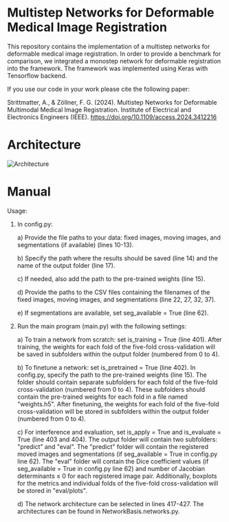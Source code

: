 # Multistep Networks for Deformable Medical Image Registration
This repository contains the implementation of a multistep networks for deformable medical image registration. In order to provide a benchmark for comparison, we integrated a monostep network for deformable registration into the framework. The framework was implemented using Keras with Tensorflow backend.

If you use our code in your work please cite the following paper:

Strittmatter, A., & Zöllner, F. G. (2024). Multistep Networks for Deformable Multimodal Medical Image Registration. Institute of Electrical and Electronics Engineers (IEEE). https://doi.org/10.1109/access.2024.3412216

# Architecture
![Architecture](https://github.com/Computer-Assisted-Clinical-Medicine/Multistep_Networks_for_Deformable_Medical_Image_Registration/assets/129390849/6210daa6-ee93-4e4e-8c28-825d3903f7d8)


# Manual

Usage:
1. In config.py:
    
   a) Provide the file paths to your data: fixed images, moving images, and segmentations (if available) (lines 10-13).
   
   b) Specify the path where the results should be saved (line 14) and the name of the output folder (line 17).
   
   c) If needed, also add the path to the pre-trained weights (line 15).
   
   d) Provide the paths to the CSV files containing the filenames of the fixed images, moving images, and segmentations (line 22, 27, 32, 37).
   
   e) If segmentations are available, set seg_available = True (line 62).
   
4. Run the main program (main.py) with the following settings:
   
   a) To train a network from scratch: set is_training = True (line 401). After training, the weights for each fold of the five-fold cross-validation will be saved in subfolders within the output folder (numbered from 0 to 4).
   
   b) To finetune a network: set is_pretrained = True (line 402). In config.py, specify the path to the pre-trained weights (line 15). The folder should contain separate subfolders for each fold of the five-fold cross-validation (numbered from 0 to 4). These subfolders should contain the pre-trained weights for each fold in a file named "weights.h5". After finetuning, the weights for each fold of the five-fold cross-validation will be stored in subfolders within the output folder (numbered from 0 to 4).
   
   c) For interference and evaluation, set is_apply = True and is_evaluate = True (line 403 and 404). The output folder will contain two subfolders: "predict" and "eval". The "predict" folder will contain the registered moved images and segmentations (if seg_available = True in config.py line 62). The "eval" folder will contain the Dice coefficient values (if seg_available = True in config.py line 62) and number of Jacobian determinants ≤ 0 for each registered image pair. Additionally, boxplots for the metrics and individual folds of the five-fold cross-validation will be stored in "eval/plots".
   
   d) The network architecture can be selected in lines 417-427. The architectures can be found in NetworkBasis.networks.py. 

